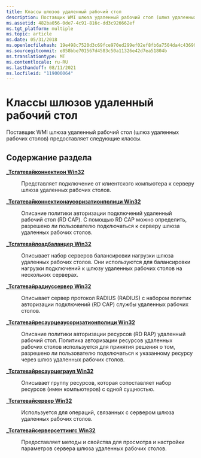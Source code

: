 ```yaml
---
title: Классы шлюзов удаленный рабочий стол
description: Поставщик WMI шлюза удаленный рабочий стол (шлюз удаленных рабочих столов) предоставляет следующие классы.
ms.assetid: 482ba056-0de7-4c91-816c-dd3c926662ef
ms.tgt_platform: multiple
ms.topic: article
ms.date: 05/31/2018
ms.openlocfilehash: 19e498c7520d3c69fce970ed299ef02ef8fb6a7504da4c436994b539c0df397d
ms.sourcegitcommit: e858bbe701567d4583c50a11326e42d7ea51804b
ms.translationtype: MT
ms.contentlocale: ru-RU
ms.lasthandoff: 08/11/2021
ms.locfileid: "119000064"
---
```

# <a name="remote-desktop-gateway-classes"></a>Классы шлюзов удаленный рабочий стол

Поставщик WMI шлюза удаленный рабочий стол (шлюз удаленных рабочих столов) предоставляет следующие классы.

## <a name="in-this-section"></a>Содержание раздела

<dl> <dt>

[**\_Тсгатевайконнектион Win32**](win32-tsgatewayconnection.md)
</dt> <dd>

Представляет подключение от клиентского компьютера к серверу шлюза удаленных рабочих столов.

</dd> <dt>

[**\_Тсгатевайконнектионаусоризатионполици Win32**](win32-tsgatewayconnectionauthorizationpolicy.md)
</dt> <dd>

Описание политики авторизации подключений удаленный рабочий стол (RD CAP). С помощью RD CAP можно определить, разрешено ли пользователю подключаться к серверу шлюза удаленных рабочих столов.

</dd> <dt>

[**\_Тсгатевайлоадбаланцер Win32**](win32-tsgatewayloadbalancer.md)
</dt> <dd>

Описывает набор серверов балансировки нагрузки шлюза удаленных рабочих столов. Они используются для балансировки нагрузки подключений к шлюзу удаленных рабочих столов на нескольких серверах.

</dd> <dt>

[**\_Тсгатевайрадиуссервер Win32**](win32-tsgatewayradiusserver.md)
</dt> <dd>

Описывает сервер протокол RADIUS (RADIUS) с набором политик авторизации подключений (RD CAP) службы удаленных рабочих столов.

</dd> <dt>

[**\_Тсгатевайресаурцеаусоризатионполици Win32**](win32-tsgatewayresourceauthorizationpolicy.md)
</dt> <dd>

Описание политики авторизации ресурсов (RD RAP) удаленный рабочий стол. Политика авторизации ресурсов удаленных рабочих столов используется для принятия решения о том, разрешено ли пользователю подключаться к указанному ресурсу через шлюз удаленных рабочих столов.

</dd> <dt>

[**\_Тсгатевайресаурцеграуп Win32**](win32-tsgatewayresourcegroup.md)
</dt> <dd>

Описывает группу ресурсов, которая сопоставляет набор ресурсов (имен компьютеров) с одной сущностью.

</dd> <dt>

[**\_Тсгатевайсервер Win32**](win32-tsgatewayserver.md)
</dt> <dd>

Используется для операций, связанных с сервером шлюза удаленных рабочих столов.

</dd> <dt>

[**\_Тсгатевайсерверсеттингс Win32**](win32-tsgatewayserversettings.md)
</dt> <dd>

Предоставляет методы и свойства для просмотра и настройки параметров сервера шлюза удаленных рабочих столов.

</dd> </dl>

 

 




